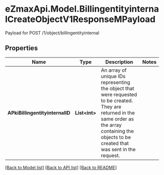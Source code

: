 # eZmaxApi.Model.BillingentityinternalCreateObjectV1ResponseMPayload
Payload for POST /1/object/billingentityinternal

## Properties

Name | Type | Description | Notes
------------ | ------------- | ------------- | -------------
**APkiBillingentityinternalID** | **List&lt;int&gt;** | An array of unique IDs representing the object that were requested to be created.  They are returned in the same order as the array containing the objects to be created that was sent in the request. | 

[[Back to Model list]](../README.md#documentation-for-models) [[Back to API list]](../README.md#documentation-for-api-endpoints) [[Back to README]](../README.md)

